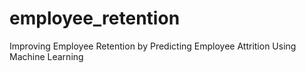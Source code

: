 # employee_retention
Improving Employee Retention by Predicting Employee Attrition Using Machine Learning

